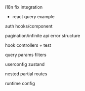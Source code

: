 i18n fix integration

- react query example

auth hooks/component


pagination/infinite
api error structure

hook controllers + test

query params filters

userconfig zustand

nested partial routes


runtime config
